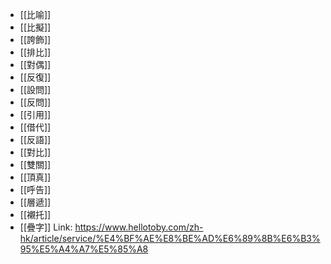 - [[比喻]]
- [[比擬]]
- [[誇飾]]
- [[排比]]
- [[對偶]]
- [[反復]]
- [[設問]]
- [[反問]]
- [[引用]]
- [[借代]]
- [[反語]]
- [[對比]]
- [[雙關]]
- [[頂真]]
- [[呼告]]
- [[層遞]]
- [[襯托]]
- [[疊字]]
Link: https://www.hellotoby.com/zh-hk/article/service/%E4%BF%AE%E8%BE%AD%E6%89%8B%E6%B3%95%E5%A4%A7%E5%85%A8